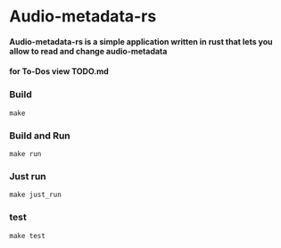 # Audio-metadata-rs

#### Audio-metadata-rs is a simple application written in rust that lets you allow to read and change audio-metadata
#### for To-Dos view TODO.md

### Build
```shell
make
```

### Build and Run
```shell
make run
```

### Just run
```shell
make just_run
```

### test
```shell
make test
```
